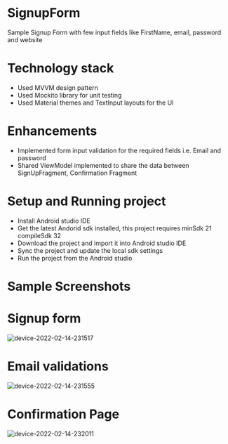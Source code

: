 # SignupForm
Sample Signup Form with few input fields like FirstName, email, password and website 
# Technology stack
- Used MVVM design pattern 
- Used Mockito library for unit testing
- Used Material themes and TextInput layouts for the UI
# Enhancements 
- Implemented form input validation for the required fields i.e. Email and password
- Shared ViewModel implemented to share the data between SignUpFragment, Confirmation Fragment
# Setup and Running project
- Install Android studio IDE
- Get the latest Andorid sdk installed, this project requires
  minSdk 21
  compileSdk 32
- Download the project and import it into Android studio IDE
- Sync the project and update the local sdk settings
- Run the project from the Android studio

# Sample Screenshots

# Signup form
![device-2022-02-14-231517](https://user-images.githubusercontent.com/24804636/153991698-fb4d0012-3e3d-472d-8160-b1a588e489e1.png)
# Email validations
![device-2022-02-14-231555](https://user-images.githubusercontent.com/24804636/153991701-63ec1315-2ffe-4b4b-bcee-62a5c84c8904.png)
# Confirmation Page
![device-2022-02-14-232011](https://user-images.githubusercontent.com/24804636/153992042-e11c2cc0-831c-4fec-b5f1-7fe8001b46df.png)
